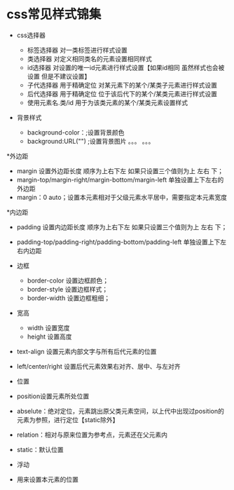 # css常见样式锦集

* css选择器
  * 标签选择器 对一类标签进行样式设置
  * 类选择器 对定义相同类名的元素设置相同样式
  * id选择器 对设置的唯一id元素进行样式设置【如果id相同 虽然样式也会被设置 但是不建议设置】
  * 子代选择器 用于精确定位 对某元素下的某个/某类子元素进行样式设置
  * 后代选择器 用于精确定位 位于该后代下的某个/某类元素进行样式设置
  * 使用元素名.类/id 用于为该类元素的某个/某类元素设置样式
  
* 背景样式
  * background-color：;设置背景颜色
  * background:URL("") ;设置背景图片
  。。。 。。。
  
*外边距
  * margin 设置外边距长度 顺序为上右下左 如果只设置三个值则为上 左右 下；
  * margin-top/margin-right/margin-bottom/margin-left 单独设置上下左右的外边距
  * margin：0 auto；设置本元素相对于父级元素水平居中，需要指定本元素宽度
  
*内边距
  * padding 设置内边距长度 顺序为上右下左 如果只设置三个值则为上 左右 下；
  * padding-top/padding-right/padding-bottom/padding-left 单独设置上下左右内边距
  
* 边框
  * border-color 设置边框颜色；
  * border-style 设置边框样式；
  * border-width 设置边框粗细；
  
* 宽高
  * width 设置宽度
  * height 设置高度
  
* text-align 设置元素内部文字与所有后代元素的位置
 * left/center/right 设置后代元素效果右对齐、居中、与左对齐

* 位置
 * position设置元素所处位置
 * abselute：绝对定位，元素跳出原父类元素空间，以上代中出现过position的元素为参照，进行定位【static除外】
 * relation：相对与原来位置为参考点，元素还在父元素内
 * static：默认位置

* 浮动
 * 用来设置本元素的位置
